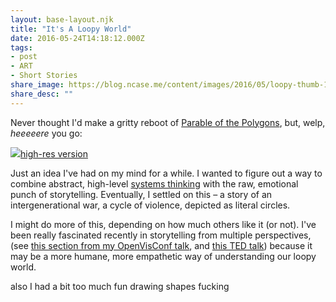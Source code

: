 ```yaml
---
layout: base-layout.njk
title: "It's A Loopy World"
date: 2016-05-24T14:18:12.000Z
tags:
- post
- ART
- Short Stories
share_image: https://blog.ncase.me/content/images/2016/05/loopy-thumb-1.png
share_desc: ""
---
```


Never thought I'd make a gritty reboot of [Parable of the Polygons](http://ncase.me/polygons/), but, welp, _heeeeere_ you go:

![](/content/images/2016/05/loopy-med.png)[high-res version](https://s3.amazonaws.com/ncase/loopy.png)  

Just an idea I've had on my mind for a while. I wanted to figure out a way to combine abstract, high-level [systems thinking](http://blog.ncase.me/systems-thinking-journalism-sketchy-notes/) with the raw, emotional punch of storytelling. Eventually, I settled on this – a story of an intergenerational war, a cycle of violence, depicted as literal circles.

I might do more of this, depending on how much others like it (or not). I've been really fascinated recently in storytelling from multiple perspectives, (see [this section from my OpenVisConf talk](http://ncase.me/OVC2016/#tools), and [this TED talk](https://www.ted.com/talks/chimamanda_adichie_the_danger_of_a_single_story)) because it may be a more humane, more empathetic way of understanding our loopy world.

also I had a bit too much fun drawing shapes fucking